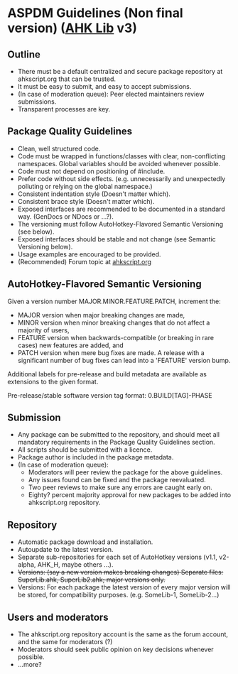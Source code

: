 ASPDM Guidelines (Non final version) ([AHK Lib](https://github.com/infogulch/AutoHotkey-StdLib/blob/master/README.md#ahk-lib-v2) v3)
==========

Outline
-------

- There must be a default centralized and secure package repository at ahkscript.org that can be trusted.
- It must be easy to submit, and easy to accept submissions.
- (In case of moderation queue): Peer elected maintainers review submissions.
- Transparent processes are key.

Package Quality Guidelines
--------------------------

- Clean, well structured code.
- Code must be wrapped in functions/classes with clear, non-conflicting namespaces. Global variables should be avoided whenever possible.
- Code must not depend on positioning of #include.
- Prefer code without side effects. (e.g. unnecessarily and unexpectedly polluting or relying on the global namespace.)
- Consistent indentation style (Doesn't matter which).
- Consistent brace style (Doesn't matter which).
- Exposed interfaces are recommended to be documented in a standard way. (GenDocs or NDocs or ...?).
- The versioning must follow AutoHotkey-Flavored Semantic Versioning (see below).
- Exposed interfaces should be stable and not change (see Semantic Versioning below).
- Usage examples are encouraged to be provided.
- (Recommended) Forum topic at [ahkscript.org](http://ahkscript.org/)

AutoHotkey-Flavored Semantic Versioning
---------------------------------------

Given a version number MAJOR.MINOR.FEATURE.PATCH, increment the:

- MAJOR version when major breaking changes are made,
- MINOR version when minor breaking changes that do not affect a majority of users,
- FEATURE version when backwards-compatible (or breaking in rare cases) new features are added, and
- PATCH version when mere bug fixes are made. A release with a significant number of bug fixes can lead into a 'FEATURE' version bump.

Additional labels for pre-release and build metadata are available as extensions to the given format.

Pre-release/stable software version tag format: 0.BUILD[TAG]-PHASE

Submission
----------

- Any package can be submitted to the repository, and should meet all mandatory requirements in the Package Quality Guidelines section.
- All scripts should be submitted with a licence.
- Package author is included in the package metadata.
- (In case of moderation queue):
  - Moderators will peer review the package for the above guidelines.
  - Any issues found can be fixed and the package reevaluated.
  - Two peer reviews to make sure any errors are caught early on.
  - Eighty? percent majority approval for new packages to be added into ahkscript.org repository.

Repository
----------

- Automatic package download and installation.
- Autoupdate to the latest version.
- Separate sub-repositories for each set of AutoHotkey versions (v1.1, v2-alpha, AHK_H, maybe others ...).
- <s>~~Versions: (say a new version makes breaking changes) Separate files: SuperLib.ahk, SuperLib2.ahk; major versions only.~~</s>
- Versions: For each package the latest version of every major version will be stored, for compatibility purposes. (e.g. SomeLib-1, SomeLib-2...)

Users and moderators
--------------------

- The ahkscript.org repository account is the same as the forum account, and the same for moderators (?)
- Moderators should seek public opinion on key decisions whenever possible.
- ...more?
